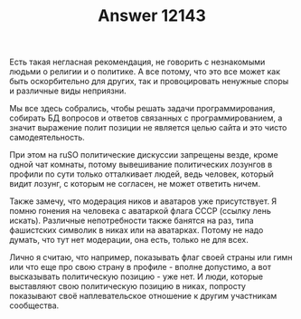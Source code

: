 ﻿---
title: "Answer 12143"
se.owner.user_id: 179763
se.owner.display_name: "tym32167"
se.owner.link: "https://ru.meta.stackoverflow.com/users/179763/tym32167"
se.answer_id: 12143
se.question_id: 12128
se.post_type: answer
se.is_accepted: False
---
<p>Есть такая негласная рекомендация, не говорить с незнакомыми людьми о религии и о политике. А все потому, что это все может как быть оскорбительно для других, так и провоцировать ненужные споры и различные виды неприязни.</p>
<p>Мы все здесь собрались, чтобы решать задачи программирования, собирать БД вопросов и ответов связанных с программированием, а значит выражение полит позиции не является целью сайта и это чисто самодеятельность.</p>
<p>При этом на ruSO политические дискуссии запрещены везде, кроме одной чат комнаты, потому вывешивание политических лозунгов в профили по сути только отталкивает людей, ведь человек, который видит лозунг, с которым не согласен, не может ответить ничем.</p>
<p>Также замечу, что модерация ников и аватаров уже присутствует. Я помню гонения на человека с аватаркой флага СССР (ссылку лень искать). Различные непотребности также банятся на раз, типа фашистских символик в никах или на аватарках. Потому не надо думать, что тут нет модерации, она есть, только не для всех.</p>
<p>Лично я считаю, что например, показывать флаг своей страны или гимн или что еще про свою страну в профиле - вполне допустимо, а вот высказывать политическую позицию - уже нет. И люди, которые выставляют свою политическую позицию в никах, попросту показывают своё наплевательское отношение к другим участникам сообщества.</p>
